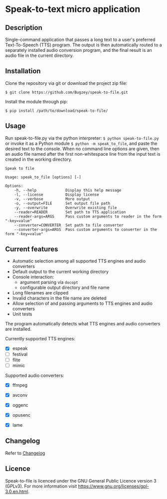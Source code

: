 #	Speak-to-text micro application

## Description
Single-command application that passes a long text to a user's preferred Text-To-Speech (TTS) program. The output is then automatically routed to a separately installed audio conversion program, and the final result is an audio file in the current directory.


## Installation
Clone the repository via git or download the project zip file:
```
$ git clone https://github.com/Bugzey/speak-to-file.git
```
Install the module through pip:
```
$ pip install /path/to/download/speak-to-file/
```

##  Usage
Run speak-to-file.py via the python interpreter: `$ python speak-to-file.py` or invoke it as a Python module `$ python -m speak_to_file`, and paste the desired text to the console. When no command line options are given, then an audio file named after the first non-whitespace line from the input text is created in the working directory.

```
Speak to file

Usage: speak_to_file [options] [-]

Options:
    -h, --help             Display this help message
    -l, --license          Display license
    -v, --verbose          More output
    -o, --output=FILE      Set output file path
    -y, --overwrite        Overwrite existing file
    --reader=READER        Set path to TTS application
    --reader-args=ARGS     Pass custom arguments to reader in the form "-key=value"
    --converter=CONVERTER  Set path to file converter
    --converter-args=ARGS  Pass custom arguments to converter in the form "-key=value"
```

## Current features
- Automatic selection among all supported TTS engines and audio converters
- Default output to the current working directory
- Console interaction:
  - argument parsing via `docopt`
  - configurable output directory and file name
- Long filenames are clipped
- Invalid characters in the file name are deleted
- Allow selection of and passing arguments to TTS engines and audio converters
- Unit tests

The program automatically detects what TTS engines and audio converters are installed.

Currently supported TTS engines:

- [X] espeak
- [ ] festival
- [ ] flite
- [ ] mimic

Supported audio converters:

- [X] ffmpeg
- [X] avconv
- [X] oggenc
- [X] opusenc
- [X] lame


## Changelog
Refer to [Changelog](./CHANGELOG.md)


## Licence
Speak-to-file is licenced under the GNU General Public Licence version 3 (GPLv3). For more information
visit <https://www.gnu.org/licenses/gpl-3.0.en.html>.


